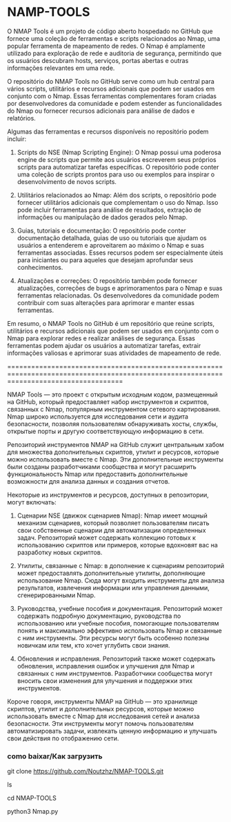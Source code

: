 NAMP-TOOLS
=========================================================================================================================================

O NMAP Tools é um projeto de código aberto hospedado no GitHub que fornece uma coleção de ferramentas e scripts relacionados ao Nmap, uma popular ferramenta de mapeamento de redes. O Nmap é amplamente utilizado para exploração de rede e auditoria de segurança, permitindo que os usuários descubram hosts, serviços, portas abertas e outras informações relevantes em uma rede.

O repositório do NMAP Tools no GitHub serve como um hub central para vários scripts, utilitários e recursos adicionais que podem ser usados em conjunto com o Nmap. Essas ferramentas complementares foram criadas por desenvolvedores da comunidade e podem estender as funcionalidades do Nmap ou fornecer recursos adicionais para análise de dados e relatórios.

Algumas das ferramentas e recursos disponíveis no repositório podem incluir:

1. Scripts do NSE (Nmap Scripting Engine): O Nmap possui uma poderosa engine de scripts que permite aos usuários escreverem seus próprios scripts para automatizar tarefas específicas. O repositório pode conter uma coleção de scripts prontos para uso ou exemplos para inspirar o desenvolvimento de novos scripts.

2. Utilitários relacionados ao Nmap: Além dos scripts, o repositório pode fornecer utilitários adicionais que complementam o uso do Nmap. Isso pode incluir ferramentas para análise de resultados, extração de informações ou manipulação de dados gerados pelo Nmap.

3. Guias, tutoriais e documentação: O repositório pode conter documentação detalhada, guias de uso ou tutoriais que ajudam os usuários a entenderem e aproveitarem ao máximo o Nmap e suas ferramentas associadas. Esses recursos podem ser especialmente úteis para iniciantes ou para aqueles que desejam aprofundar seus conhecimentos.

4. Atualizações e correções: O repositório também pode fornecer atualizações, correções de bugs e aprimoramentos para o Nmap e suas ferramentas relacionadas. Os desenvolvedores da comunidade podem contribuir com suas alterações para aprimorar e manter essas ferramentas.

Em resumo, o NMAP Tools no GitHub é um repositório que reúne scripts, utilitários e recursos adicionais que podem ser usados em conjunto com o Nmap para explorar redes e realizar análises de segurança. Essas ferramentas podem ajudar os usuários a automatizar tarefas,
extrair informações valiosas e aprimorar suas atividades de mapeamento de rede.

=========================================================================================================================================

NMAP Tools — это проект с открытым исходным кодом, размещенный на GitHub, который предоставляет набор инструментов и скриптов, связанных с Nmap, популярным инструментом сетевого картирования. Nmap широко используется для исследования сети и аудита безопасности, позволяя пользователям обнаруживать хосты, службы, открытые порты и другую соответствующую информацию в сети.

Репозиторий инструментов NMAP на GitHub служит центральным хабом для множества дополнительных скриптов, утилит и ресурсов, которые можно использовать вместе с Nmap. Эти дополнительные инструменты были созданы разработчиками сообщества и могут расширить функциональность Nmap или предоставить дополнительные возможности для анализа данных и создания отчетов.

Некоторые из инструментов и ресурсов, доступных в репозитории, могут включать:

1. Сценарии NSE (движок сценариев Nmap): Nmap имеет мощный механизм сценариев, который позволяет пользователям писать свои собственные сценарии для автоматизации определенных задач. Репозиторий может содержать коллекцию готовых к использованию скриптов или примеров, которые вдохновят вас на разработку новых скриптов.

2. Утилиты, связанные с Nmap: в дополнение к сценариям репозиторий может предоставлять дополнительные утилиты, дополняющие использование Nmap. Сюда могут входить инструменты для анализа результатов, извлечения информации или управления данными, сгенерированными Nmap.

3. Руководства, учебные пособия и документация. Репозиторий может содержать подробную документацию, руководства по использованию или учебные пособия, помогающие пользователям понять и максимально эффективно использовать Nmap и связанные с ним инструменты. Эти ресурсы могут быть особенно полезны новичкам или тем, кто хочет углубить свои знания.

4. Обновления и исправления. Репозиторий также может содержать обновления, исправления ошибок и улучшения для Nmap и связанных с ним инструментов. Разработчики сообщества могут вносить свои изменения для улучшения и поддержки этих инструментов.

Короче говоря, инструменты NMAP на GitHub — это хранилище скриптов, утилит и дополнительных ресурсов, которые можно использовать вместе с Nmap для исследования сетей и анализа безопасности. Эти инструменты могут помочь пользователям автоматизировать задачи, извлекать ценную информацию и улучшать свои действия по отображению сети.

### como baixar/Как загрузить

git clone https://github.com/Noutzhz/NMAP-TOOLS.git

ls

cd NMAP-TOOLS

python3 Nmap.py
